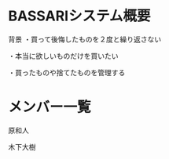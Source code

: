 # BASSARIシステム概要

背景
・買って後悔したものを２度と繰り返さない

・本当に欲しいものだけを買いたい

・買ったものや捨てたものを管理する



# メンバー一覧

原和人

木下大樹
